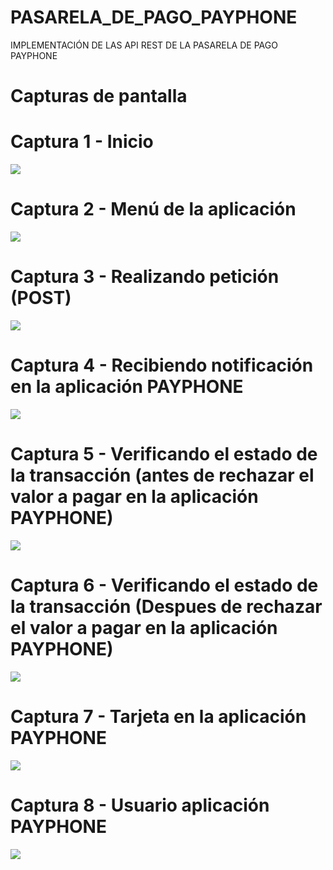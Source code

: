 # PASARELA_DE_PAGO_PAYPHONE
IMPLEMENTACIÓN DE LAS API REST DE LA PASARELA DE PAGO PAYPHONE

# Capturas de pantalla

# Captura 1 - Inicio
![](https://github.com/jorgmoli97/PASARELA_DE_PAGO_PAYPHONE/blob/main/imagenes/inicio.png)

# Captura 2 - Menú de la aplicación
![](https://github.com/jorgmoli97/PASARELA_DE_PAGO_PAYPHONE/blob/main/imagenes/menu.png)

# Captura 3 - Realizando petición (POST)
![](https://github.com/jorgmoli97/PASARELA_DE_PAGO_PAYPHONE/blob/main/imagenes/posttrans.png)

# Captura 4 - Recibiendo notificación en la aplicación PAYPHONE
![](https://github.com/jorgmoli97/PASARELA_DE_PAGO_PAYPHONE/blob/main/imagenes/cantidadapagar.jpeg)

# Captura 5 - Verificando el estado de la transacción (antes de rechazar el valor a pagar en la aplicación PAYPHONE)
![](https://github.com/jorgmoli97/PASARELA_DE_PAGO_PAYPHONE/blob/main/imagenes/transpendiente.png)

# Captura 6 - Verificando el estado de la transacción (Despues de rechazar el valor a pagar en la aplicación PAYPHONE)
![](https://github.com/jorgmoli97/PASARELA_DE_PAGO_PAYPHONE/blob/main/imagenes/transcancelada.png)

# Captura 7 - Tarjeta en la aplicación PAYPHONE
![](https://github.com/jorgmoli97/PASARELA_DE_PAGO_PAYPHONE/blob/main/imagenes/tarjetaapp.jpeg)

# Captura 8 - Usuario aplicación PAYPHONE
![](https://github.com/jorgmoli97/PASARELA_DE_PAGO_PAYPHONE/blob/main/imagenes/userapp.jpeg)






